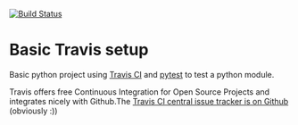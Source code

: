 [![Build Status](https://travis-ci.org/self-validating-howtos/travis-ci-python-basic.svg)](https://travis-ci.org/self-validating-howtos/travis-ci-python-basic)

# Basic Travis setup

Basic python project using [Travis CI](https://travis-ci.org) and [pytest](http://pytest.org) to test a python module.

Travis offers free Continuous Integration for Open Source Projects and integrates nicely with Github.The [Travis CI central issue tracker is on Github](https://github.com/travis-ci/travis-ci) (obviously :))
